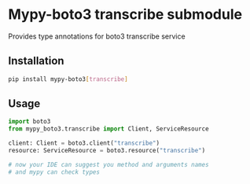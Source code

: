 # Mypy-boto3 transcribe submodule

Provides type annotations for boto3 transcribe service

## Installation

```bash
pip install mypy-boto3[transcribe]
```

## Usage

```python
import boto3
from mypy_boto3.transcribe import Client, ServiceResource

client: Client = boto3.client("transcribe")
resource: ServiceResource = boto3.resource("transcribe")

# now your IDE can suggest you method and arguments names
# and mypy can check types
```

